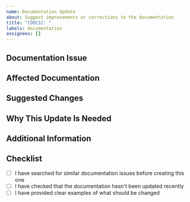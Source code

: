```yaml
---
name: Documentation Update
about: Suggest improvements or corrections to the documentation
title: "[DOCS]: "
labels: documentation
assignees: []
---
```


## Documentation Issue

<!-- Describe what's wrong or missing in the current documentation -->

## Affected Documentation

<!-- Which documentation needs to be updated? Provide links or file paths -->

## Suggested Changes

<!-- Describe the changes you suggest to improve the documentation -->

## Why This Update Is Needed

<!-- Explain why this update is important -->

## Additional Information

<!-- Any additional context or information about this documentation update -->

## Checklist

- [ ] I have searched for similar documentation issues before creating this one
- [ ] I have checked that the documentation hasn't been updated recently
- [ ] I have provided clear examples of what should be changed

